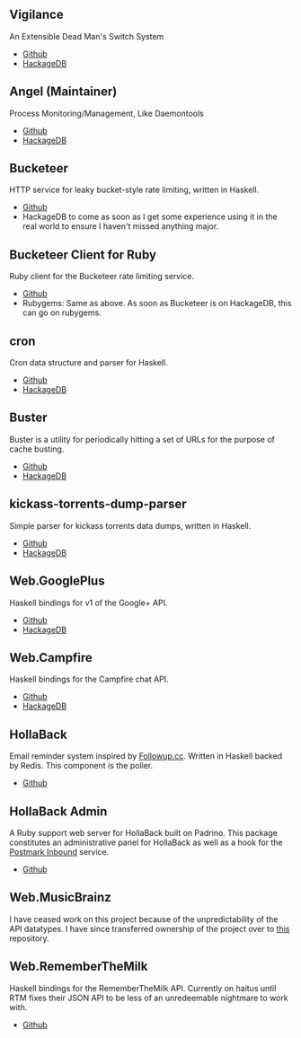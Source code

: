 ## Vigilance
An Extensible Dead Man's Switch System

* [Github](http://github.com/MichaelXavier/vigilance)
* [HackageDB](http://hackage.haskell.org/package/vigilance)

## Angel (Maintainer)
Process Monitoring/Management, Like Daemontools

* [Github](http://github.com/MichaelXavier/Angel)
* [HackageDB](http://hackage.haskell.org/package/angel)

## Bucketeer
HTTP service for leaky bucket-style rate limiting, written in Haskell.

* [Github](http://github.com/MichaelXavier/Bucketeer)
* HackageDB to come as soon as I get some experience using it in the real world
  to ensure I haven't missed anything major.

## Bucketeer Client for Ruby
Ruby client for the Bucketeer rate limiting service.

* [Github](https://github.com/MichaelXavier/bucketeer-client-ruby)
* Rubygems: Same as above. As soon as Bucketeer is on HackageDB, this can go on
  rubygems.

## cron
Cron data structure and parser for Haskell.

* [Github](http://github.com/MichaelXavier/cron)
* [HackageDB](http://hackage.haskell.org/package/cron)

## Buster
Buster is a utility for periodically hitting a set of URLs for the purpose of
cache busting.

* [Github](http://github.com/MichaelXavier/Buster)
* [HackageDB](http://hackage.haskell.org/package/Buster)

## kickass-torrents-dump-parser
Simple parser for kickass torrents data dumps, written in Haskell.

* [Github](https://github.com/MichaelXavier/kickass-torrents-dump-parser)
* [HackageDB](http://hackage.haskell.org/package/kickass-torrents-dump-parser)

## Web.GooglePlus
Haskell bindings for v1 of the Google+ API.

* [Github](http://github.com/MichaelXavier/GooglePlus)
* [HackageDB](http://hackage.haskell.org/package/googleplus)

## Web.Campfire
Haskell bindings for the Campfire chat API.

* [Github](http://github.com/MichaelXavier/Campfire)
* [HackageDB](http://hackage.haskell.org/package/campfire)

## HollaBack
Email reminder system inspired by [Followup.cc](http://www.followup.cc).
Written in Haskell backed by Redis. This component is the poller.

* [Github](http://github.com/MichaelXavier/HollaBack)

## HollaBack Admin
A Ruby support web server for HollaBack built on Padrino. This package
constitutes an administrative panel for HollaBack as well as a hook for the
[Postmark Inbound](http://postmarkapp.com/inbound) service.

* [Github](http://github.com/MichaelXavier/hollaback_admin)

## Web.MusicBrainz
I have ceased work on this project because of the unpredictability of the API
datatypes. I have since transferred ownership of the project over to
[this](https://github.com/ocharles/Web-MusicBrainz) repository.

## Web.RememberTheMilk
Haskell bindings for the RememberTheMilk API. Currently on haitus until RTM
fixes their JSON API to be less of an unredeemable nightmare to work with.

* [Github](http://github.com/MichaelXavier/RememberTheMilk)
